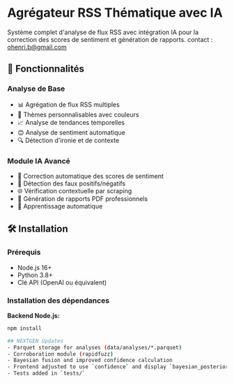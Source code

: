 # Agrégateur RSS Thématique avec IA

Système complet d'analyse de flux RSS avec intégration IA pour la correction des scores de sentiment et génération de rapports.
contact : ohenri.b@gmail.com

## 🚀 Fonctionnalités

### Analyse de Base
- 📊 Agrégation de flux RSS multiples
- 🎨 Thèmes personnalisables avec couleurs
- 📈 Analyse de tendances temporelles
- 😊 Analyse de sentiment automatique
- 🔍 Détection d'ironie et de contexte

### Module IA Avancé
- 🤖 Correction automatique des scores de sentiment
- 🎯 Détection des faux positifs/négatifs
- 🌐 Vérification contextuelle par scraping
- 📄 Génération de rapports PDF professionnels
- 🔄 Apprentissage automatique

## 🛠 Installation

### Prérequis
- Node.js 16+
- Python 3.8+
- Clé API (OpenAI ou équivalent)

### Installation des dépendances

**Backend Node.js:**
```bash
npm install

## NEXTGEN Updates
- Parquet storage for analyses (data/analyses/*.parquet)
- Corroboration module (rapidfuzz)
- Bayesian fusion and improved confidence calculation
- Frontend adjusted to use `confidence` and display `bayesian_posterior`
- Tests added in `tests/`
